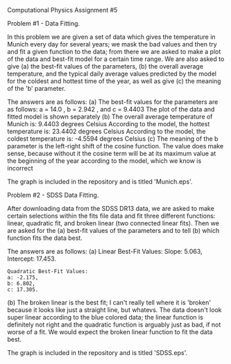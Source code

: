 Computational Physics Assignment #5

Problem #1 - Data Fitting.

 In this problem we are given a set of data which gives the temperature in Munich every day for several years; we mask the bad values and then try and fit a given function to the data; from there we are asked to make a plot of the data and best-fit model for a certain time range. We are also asked to give (a) the best-fit values of the parameters, (b) the overall average temperature, and the typical daily average values predicted by the model for the coldest and hottest time of the year, as well as give (c) the meaning of the 'b' parameter.  
 
 The answers are as follows:
  (a) The best-fit values for the parameters are as follows: a =  14.0 , b =  2.942 , and c =  9.4403
      The plot of the data and fitted model is shown separately
  (b) The overall average temperature of Munich is:  9.4403 degrees Celsius
      According to the model, the hottest temperature is:  23.4402 degrees Celsius
      According to the model, the coldest temperature is:  -4.5594 degrees Celsius
  (c) The meaning of the b parameter is the left-right shift of the cosine function.
      The value does make sense, because without it the cosine term will be at its maximum
      value at the beginning of the year according to the model, which we know is incorrect

 The graph is included in the repository and is titled 'Munich.eps'. 
 
Problem #2 - SDSS Data Fitting.

 After downloading data from the SDSS DR13 data, we are asked to make certain selections within the fits file data and fit three different functions: linear, quadratic fit, and broken linear (two connected linear fits). Then we are asked for the (a) best-fit values of the parameters and to tell (b) which function fits the data best. 
 
 The answers are as follows:
 (a)
    Linear Best-Fit Values:
    Slope: 5.063, 
    Intercept: 17.453. 
    
    Quadratic Best-Fit Values:
    a: -2.175, 
    b: 6.802, 
    c: 17.305.
    
  (b) The broken linear is the best fit; I can't really tell where it is 'broken' because it looks like just a straight line, but whatevs. The data doesn't look super linear according to the blue colored data; the linear function is definitely not right and the quadratic function is arguably just as bad, if not worse of a fit. We would expect the broken linear function to fit the data best.

 The graph is included in the repository and is titled 'SDSS.eps'.
